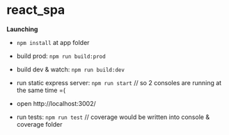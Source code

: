 # react_spa

**Launching** 
  - `npm install` at app folder 

  - build prod: `npm run build:prod`

  - build dev & watch: `npm run build:dev` 
  - run static express server: `npm run start` // so 2 consoles are running at the same time =(
  - open http://localhost:3002/

  - run tests: `npm run test` // coverage would be written into console & coverage folder 
